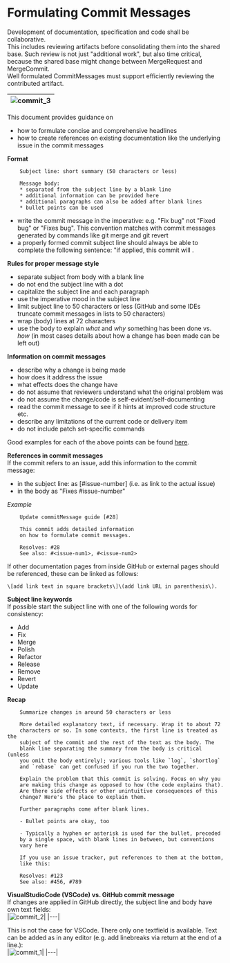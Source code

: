 # Formulating Commit Messages

Development of documentation, specification and code shall be collaborative.  
This includes reviewing artifacts before consolidating them into the shared base. Such review is not just "additional work", but also time critical, because the shared base might change between MergeRequest and MergeCommit.  
Well formulated CommitMessages must support efficiently reviewing the contributed artifact.

|![commit_3](https://user-images.githubusercontent.com/57349523/155990223-e85bd072-25e7-4650-971a-029f401d908a.jpg)|
|---|

This document provides guidance on 
* how to formulate concise and comprehensive headlines
* how to create references on existing documentation like the underlying issue in the commit messages

**Format**
```
    Subject line: short summary (50 characters or less)
    
    Message body: 
    * separated from the subject line by a blank line
    * additional information can be provided here 
    * additional paragraphs can also be added after blank lines
    * bullet points can be used
```

* write the commit message in the imperative: e.g. "Fix bug" not "Fixed bug" or "Fixes bug". This convention matches with commit messages generated by commands like git merge and git revert
* a properly formed commit subject line should always be able to complete the following sentence: "if applied, this commit will *<subject line here>*.

**Rules for proper message style**
* separate subject from body with a blank line
* do not end the subject line with a dot
* capitalize the subject line and each paragraph
* use the imperative mood in the subject line
* limit subject line to 50 characters or less (GitHub and some IDEs truncate commit messages in lists to 50 characters)
* wrap (body) lines at 72 characters
* use the body to explain *what* and *why* something has been done vs. *how* (in most cases details about how a change has been made can be left out)

**Information on commit messages**
* describe why a change is being made
* how does it address the issue
* what effects does the change have
* do not assume that reviewers understand what the original problem was
* do not assume the change/code is self-evident/self-documenting
* read the commit message to see if it hints at improved code structure etc.
* describe any limitations of the current code or delivery item
* do not include patch set-specific commands

Good examples for each of the above points can be found [here](https://wiki.openstack.org/wiki/GitCommitMessages#Information_in_commit_messages).

**References in commit messages**  
If the commit refers to an issue, add this information to the commit message:
* in the subject line: as \[#issue-number\] (i.e. as link to the actual issue)
* in the body as "Fixes #issue-number"

*Example*
```
    Update commitMessage guide [#28]

    This commit adds detailed information 
    on how to formulate commit messages.

    Resolves: #28
    See also: #<issue-num1>, #<issue-num2>
```

If other documentation pages from inside GitHub or external pages should be referenced, these can be linked as follows:
```
\[add link text in square brackets\]\(add link URL in parenthesis\).
```

**Subject line keywords**  
If possible start the subject line with one of the following words for consistency:
* Add 
* Fix
* Merge 
* Polish
* Refactor
* Release
* Remove
* Revert
* Update

**Recap**
```
    Summarize changes in around 50 characters or less

    More detailed explanatory text, if necessary. Wrap it to about 72
    characters or so. In some contexts, the first line is treated as the
    subject of the commit and the rest of the text as the body. The
    blank line separating the summary from the body is critical (unless
    you omit the body entirely); various tools like `log`, `shortlog`
    and `rebase` can get confused if you run the two together.

    Explain the problem that this commit is solving. Focus on why you
    are making this change as opposed to how (the code explains that).
    Are there side effects or other unintuitive consequences of this
    change? Here's the place to explain them.

    Further paragraphs come after blank lines.

    - Bullet points are okay, too

    - Typically a hyphen or asterisk is used for the bullet, preceded
    by a single space, with blank lines in between, but conventions
    vary here

    If you use an issue tracker, put references to them at the bottom,
    like this:

    Resolves: #123
    See also: #456, #789
```
    
**VisualStudioCode (VSCode) vs. GitHub commit message**  
If changes are applied in GitHub directly, the subject line and body have own text fields:  
|![commit_2](https://user-images.githubusercontent.com/57349523/155980718-cbbb2d14-89c7-4938-9e15-70253f7252e3.jpg)|
|---|

This is not the case for VSCode. There only one textfield is available. Text can be added as in any editor (e.g. add linebreaks via return at the end of a line.):  
|![commit_1](https://user-images.githubusercontent.com/57349523/155980716-30b63626-4f73-4268-9851-cbefc6d24619.jpg)|
|---|
